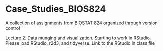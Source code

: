 # Case_Studies_BIOS824
A collection of assignments from BIOSTAT 824 organized through version control

Lecture 2. Data munging and visualization. Starting to work in RStudio. Please load RStudio, r2d3, and tidyverse. Link to the RStudio in class file

